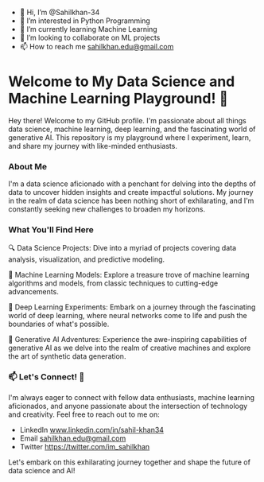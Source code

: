 - 👋 Hi, I’m @Sahilkhan-34
- 👀 I’m interested in Python Programming
- 🌱 I’m currently learning Machine Learning
- 💞️ I’m looking to collaborate on ML projects
- 📫 How to reach me  sahilkhan.edu@gmail.com
# Welcome to My Data Science and Machine Learning Playground! 🚀


Hey there! Welcome to my GitHub profile. I'm passionate about all things data science, machine learning, deep learning, and the fascinating world of generative AI. This repository is my playground where I experiment, learn, and share my journey with like-minded enthusiasts.

### About Me
I'm a data science aficionado with a penchant for delving into the depths of data to uncover hidden insights and create impactful solutions. My journey in the realm of data science has been nothing short of exhilarating, and I'm constantly seeking new challenges to broaden my horizons.

### What You'll Find Here
🔍 Data Science Projects: Dive into a myriad of projects covering data analysis, visualization, and predictive modeling.

🤖 Machine Learning Models: Explore a treasure trove of machine learning algorithms and models, from classic techniques to cutting-edge advancements.

🚀 Deep Learning Experiments: Embark on a journey through the fascinating world of deep learning, where neural networks come to life and push the boundaries of what's possible.

🌌 Generative AI Adventures: Experience the awe-inspiring capabilities of generative AI as we delve into the realm of creative machines and explore the art of synthetic data generation.

### 📫 Let's Connect! 🌟
I'm always eager to connect with fellow data enthusiasts, machine learning aficionados, and anyone passionate about the intersection of technology and creativity. Feel free to reach out to me on:

- LinkedIn www.linkedin.com/in/sahil-khan34
- Email sahilkhan.edu@gmail.com
- Twitter https://twitter.com/im_sahilkhan

Let's embark on this exhilarating journey together and shape the future of data science and AI!



<!---
Sahilkhan-34/Sahilkhan-34 is a ✨ special ✨ repository because its `README.md` (this file) appears on your GitHub profile.
You can click the Preview link to take a look at your changes.
--->

